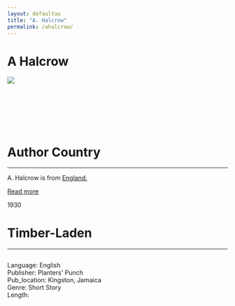 ```yaml
---
layout: defaultau
title: "A. Halcrow"
permalink: /ahalcrow/
---
```

<!-- partial:index.partial.html -->
<div class="content">
    <h1>A Halcrow</h1>
    <div class="quote">
        <div><img src="https://t4.ftcdn.net/jpg/03/40/12/49/360_F_340124934_bz3pQTLrdFpH92ekknuaTHy8JuXgG7fi.jpg" class="logo"></div>
    </div>
    <div class="timeline">
        <div style="padding-bottom:100px;"></div>
        <div class="block">
            <div class="date right"><p class="right"> </p></div>
            <div class="dot"></div>
            <div class="left first">
            <div class="author_country">
                <h1>Author Country</h1><hr>
          <div class="aclocation">  <p>A. Halcrow is from <a href="http://localhost:4000/11">England.</a></p></div>
              <div class="acreadmore">  <a href="" target="_blank">Read more</a></div>
            </div>
            </div>
        </div>
        <div class="block">
            <div class="date left"><p class="left">1930</p></div>
            <div class="dot"></div>
            <div class="right">
                <h1>Timber-Laden</h1><hr>
                <p><img src=""></p>
                <p>
                Language: English<br/>
                Publisher: Planters' Punch<br/>
                Pub_location: Kingston, Jamaica<br/>
                Genre: Short Story<br/>
                Length: <br/>                   </p>
            </div>
         </div>
<!-- partial -->
  <script src='https://cdnjs.cloudflare.com/ajax/libs/jquery/3.1.1/jquery.min.js'></script><script  src="assets/js/authorscript.js"></script>
